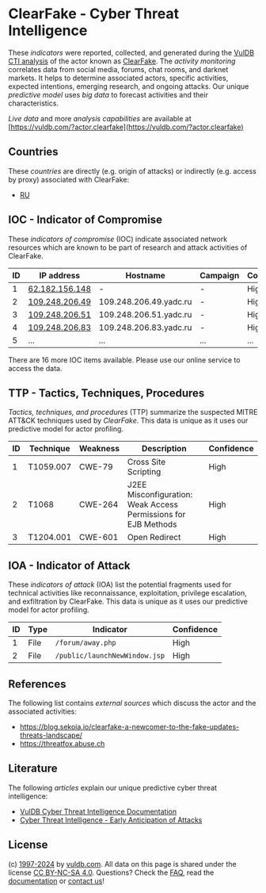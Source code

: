 # ClearFake - Cyber Threat Intelligence

These _indicators_ were reported, collected, and generated during the [VulDB CTI analysis](https://vuldb.com/?kb.cti) of the actor known as [ClearFake](https://vuldb.com/?actor.clearfake). The _activity monitoring_ correlates data from social media, forums, chat rooms, and darknet markets. It helps to determine associated actors, specific activities, expected intentions, emerging research, and ongoing attacks. Our unique _predictive model_ uses _big data_ to forecast activities and their characteristics.

_Live data_ and more _analysis capabilities_ are available at [https://vuldb.com/?actor.clearfake](https://vuldb.com/?actor.clearfake)

## Countries

These _countries_ are directly (e.g. origin of attacks) or indirectly (e.g. access by proxy) associated with ClearFake:

* [RU](https://vuldb.com/?country.ru)

## IOC - Indicator of Compromise

These _indicators of compromise_ (IOC) indicate associated network resources which are known to be part of research and attack activities of ClearFake.

ID | IP address | Hostname | Campaign | Confidence
-- | ---------- | -------- | -------- | ----------
1 | [62.182.156.148](https://vuldb.com/?ip.62.182.156.148) | - | - | High
2 | [109.248.206.49](https://vuldb.com/?ip.109.248.206.49) | 109.248.206.49.yadc.ru | - | High
3 | [109.248.206.51](https://vuldb.com/?ip.109.248.206.51) | 109.248.206.51.yadc.ru | - | High
4 | [109.248.206.83](https://vuldb.com/?ip.109.248.206.83) | 109.248.206.83.yadc.ru | - | High
5 | ... | ... | ... | ...

There are 16 more IOC items available. Please use our online service to access the data.

## TTP - Tactics, Techniques, Procedures

_Tactics, techniques, and procedures_ (TTP) summarize the suspected MITRE ATT&CK techniques used by _ClearFake_. This data is unique as it uses our predictive model for actor profiling.

ID | Technique | Weakness | Description | Confidence
-- | --------- | -------- | ----------- | ----------
1 | T1059.007 | CWE-79 | Cross Site Scripting | High
2 | T1068 | CWE-264 | J2EE Misconfiguration: Weak Access Permissions for EJB Methods | High
3 | T1204.001 | CWE-601 | Open Redirect | High

## IOA - Indicator of Attack

These _indicators of attack_ (IOA) list the potential fragments used for technical activities like reconnaissance, exploitation, privilege escalation, and exfiltration by ClearFake. This data is unique as it uses our predictive model for actor profiling.

ID | Type | Indicator | Confidence
-- | ---- | --------- | ----------
1 | File | `/forum/away.php` | High
2 | File | `/public/launchNewWindow.jsp` | High

## References

The following list contains _external sources_ which discuss the actor and the associated activities:

* https://blog.sekoia.io/clearfake-a-newcomer-to-the-fake-updates-threats-landscape/
* https://threatfox.abuse.ch

## Literature

The following _articles_ explain our unique predictive cyber threat intelligence:

* [VulDB Cyber Threat Intelligence Documentation](https://vuldb.com/?kb.cti)
* [Cyber Threat Intelligence - Early Anticipation of Attacks](https://www.scip.ch/en/?labs.20201022)

## License

(c) [1997-2024](https://vuldb.com/?kb.changelog) by [vuldb.com](https://vuldb.com/?kb.about). All data on this page is shared under the license [CC BY-NC-SA 4.0](https://creativecommons.org/licenses/by-nc-sa/4.0/). Questions? Check the [FAQ](https://vuldb.com/?kb.faq), read the [documentation](https://vuldb.com/?kb) or [contact us](https://vuldb.com/?contact)!
